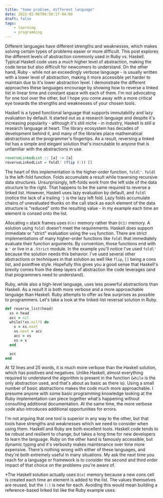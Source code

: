 ```yaml
---
title: "Same problem, different language"
date: 2022-02-06T06:58:17-04:00
draft: false
tags:
    - learning
    - programming
---
```


Different languages have different strengths and weaknesses, which makes solving certain types of problems easier or more difficult. This post explores the different levels of abstraction commonly used in Ruby vs. Haskell. Typical Haskell code uses a much higher level of abstraction, making the code terse but also difficult for newcomers to understand. On the other hand, Ruby - while not an exceedingly verbose language - is usually written with a lower level of abstraction, making it more accessible yet harder to maintain due to it's lower abstraction level. I demonstrate the different approaches these languages encourage by showing how to reverse a linked list in linear time and constant space with each of them. I'm not advocating for one tool over the other, but I hope you come away with a more critical eye towards the strengths and weaknesses of your chosen tools.

Haskell is a typed functional language that supports immutability and lazy evaluation by default. It started out as a research language and despite it's increasing popularity - although it's still niche - in industry, Haskell is still a research language at heart. The library ecosystem has decades of development behind it, and many of the libraries place mathematical abstractions at the programmer's fingertips. As a result, reversing a linked list has a simple and elegant solution that's inscrutable to anyone that is unfamiliar with the abstractions in use.

```haskell
reverseLinkedList :: [a] -> [a]
reverseLinkedList = foldl' (flip (:)) []
```

The heart of this implementation is the higher-order function, `foldl'`. `foldl` is the left-fold function. Folds accumulate a result while traversing recursive data structures. Unsurprisingly, left-folds work from the left side of the data structure to the right. That happens to be the same required to reverse a linked list. However, Haskell uses lazy evaluation by default, and `foldl` (notice the lack of a trailing `'`) is the lazy left fold. Lazy folds accumulate chains of unevaluated thunks on the call stack as each element of the data structure is "reduced" onto the resulting value - in my example each time an element is consed onto the list.

Allocating `n` stack frames uses `O(n)` memory rather than `O(1)` memory. A solution using `foldl` doesn't meet the requirements. Haskell does support immediate or "strict" evaluation using the `seq` function. There are strict implementations of many higher-order functions like `foldl` that immediately evaluate their function arguments. By convention, those functions end with a `'` or live in a `.Strict` module. In the example you'll notice I've used `foldl'` because the solution needs this behavior. I've used several other abstractions or techniques in that solution as well like `flip`, `[]` being a cons list, and pointfree style. Hopefully this gives you a good sense that Haskell's brevity comes from the deep layers of abstraction the code leverages (and that programmers need to understand).

Ruby, while also a high-level language, uses less powerful abstractions than Haskell. As a result it is both more verbose and a more approachable language than Haskell. Ruby attempts to offer as few surprises as possible to programmers. Let's take a look at the linked-list reversal solution in Ruby.

```ruby
def reverse_list(head)
  xs = head
  acc = nil
  while(!xs.nil?) do
    x = xs.next
    xs.next = acc
    acc = xs
    xs = x
  end

  acc
end
```

At 12 lines and 25 words, it is much more verbose than the Haskell solution, which has positives and negatives. Unlike Haskell, almost everything required to understand the algorithm is present in the function (`while` is the only abstraction used, and that's about as basic as there is). Using a small number of basic abstractions makes the code much more approachable. I presume anyone with some basic programming knowledge looking at the Ruby implementation can piece together what's happening without consulting additional documentation. At the same time, the more verbose code also introduces additional opportunities for errors.

I'm not arguing that one tool is superior in any way to the other, but that tools have strengths and weaknesses which we need to consider when using them. Haskell and Ruby are both excellent tools. Haskell code tends to be robust and resilient to change, but takes a long time for new developers to learn the language. Ruby on the other hand is famously accessible, but dynamic typing and it's verbosity makes maintenance over time more expensive. There's nothing wrong with either of these languages, and they're both extremely useful in many situations. My ask the next time you reach for a language or framework is to consider the second and third order impact of that choice on the problems you're aware of.



*The Haskell solution actually uses `O(n)` memory because a new cons cell is created each time an element is added to the list. The values themselves are reused, but the `(:)` is new for each. Avoiding this would mean building a reference-based linked list like the Ruby example uses.
